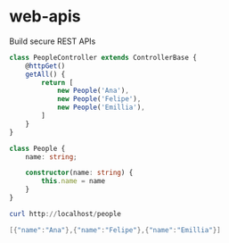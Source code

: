 # web-apis

Build secure REST APIs

```typescript
class PeopleController extends ControllerBase {
    @httpGet()
    getAll() {
        return [
            new People('Ana'),
            new People('Felipe'),
            new People('Emillia'),
        ]
    }
}

class People {
    name: string;

    constructor(name: string) {
        this.name = name
    }
}
```

```powershell
curl http://localhost/people

[{"name":"Ana"},{"name":"Felipe"},{"name":"Emillia"}]
```

